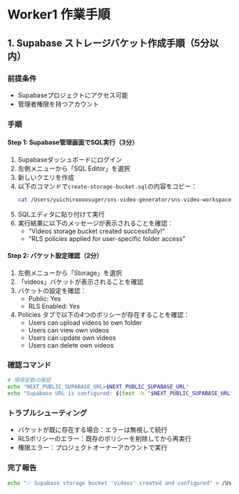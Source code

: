 # Worker1 作業手順

## 1. Supabase ストレージバケット作成手順（5分以内）

### 前提条件
- Supabaseプロジェクトにアクセス可能
- 管理者権限を持つアカウント

### 手順

#### Step 1: Supabase管理画面でSQL実行（3分）
1. Supabaseダッシュボードにログイン
2. 左側メニューから「SQL Editor」を選択
3. 新しいクエリを作成
4. 以下のコマンドで`create-storage-bucket.sql`の内容をコピー：
   ```bash
   cat /Users/yuichiroooosuger/sns-video-generator/sns-video-workspace/create-storage-bucket.sql
   ```
5. SQLエディタに貼り付けて実行
6. 実行結果に以下のメッセージが表示されることを確認：
   - "Videos storage bucket created successfully!"
   - "RLS policies applied for user-specific folder access"

#### Step 2: バケット設定確認（2分）
1. 左側メニューから「Storage」を選択
2. 「videos」バケットが表示されることを確認
3. バケットの設定を確認：
   - Public: Yes
   - RLS Enabled: Yes
4. Policies タブで以下の4つのポリシーが存在することを確認：
   - Users can upload videos to own folder
   - Users can view own videos
   - Users can update own videos
   - Users can delete own videos

### 確認コマンド
```bash
# 環境変数の確認
echo "NEXT_PUBLIC_SUPABASE_URL=$NEXT_PUBLIC_SUPABASE_URL"
echo "Supabase URL is configured: $(test -n "$NEXT_PUBLIC_SUPABASE_URL" && echo "YES" || echo "NO")"
```

### トラブルシューティング
- バケットが既に存在する場合：エラーは無視して続行
- RLSポリシーのエラー：既存のポリシーを削除してから再実行
- 権限エラー：プロジェクトオーナーアカウントで実行

### 完了報告
```bash
echo "✅ Supabase storage bucket 'videos' created and configured" > /Users/yuichiroooosuger/sns-video-generator/sns-video-workspace/ai-org/worker1/status.txt
```